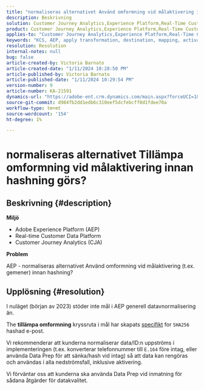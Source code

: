```yaml
---
title: "normaliseras alternativet Använd omformning vid målaktivering innan hash-tagning inträffar?"
description: Beskrivning
solution: Customer Journey Analytics,Experience Platform,Real-Time Customer Data Platform
product: Customer Journey Analytics,Experience Platform,Real-Time Customer Data Platform
applies-to: "Customer Journey Analytics,Experience Platform,Real-Time Customer Data Platform"
keywords: "KCS, AEP, apply transformation, destination, mapping, activation, RT-CDP, Customer Journey Analytics, normalize, Adobe Experience Platform"
resolution: Resolution
internal-notes: null
bug: false
article-created-by: Victoria Barnato
article-created-date: "1/11/2024 10:28:50 PM"
article-published-by: Victoria Barnato
article-published-date: "1/11/2024 10:29:54 PM"
version-number: 9
article-number: KA-21591
dynamics-url: "https://adobe-ent.crm.dynamics.com/main.aspx?forceUCI=1&pagetype=entityrecord&etn=knowledgearticle&id=642f12ca-d0b0-ee11-a569-6045bd006704"
source-git-commit: d984fb2dd1edb6c310eef5dcfebcff8d1fdee70a
workflow-type: tm+mt
source-wordcount: '154'
ht-degree: 1%

---
```


# normaliseras alternativet Tillämpa omformning vid målaktivering innan hashning görs?

## Beskrivning {#description}


<b>Miljö</b>

- Adobe Experience Platform (AEP)
- Real-time Customer Data Platform
- Customer Journey Analytics (CJA)




<b>Problem</b>


AEP - normaliseras alternativet Använd omformning vid målaktivering (t.ex. gemener) innan hashning?


## Upplösning {#resolution}


I nuläget (början av 2023) stöder inte mål i AEP generell datavnormalisering än.


The <b>tillämpa omformning</b> kryssruta i mål har skapats <u>specifikt</u> for `SHA256` hashad e-post.


Vi rekommenderar att kunderna normaliserar data/ID:n uppströms i implementeringen (t.ex. konverterar telefonnummer till `E.164` före intag, eller använda Data Prep för att sänka/hash vid intag) så att data kan rengöras och användas i alla nedströmsfall, inklusive aktivering.

Vi förväntar oss att kunderna ska använda Data Prep vid inmatning för sådana åtgärder för datakvalitet.




